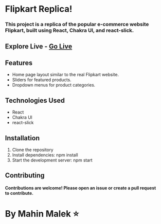 # Flipkart Replica!

### This project is a replica of the popular e-commerce website Flipkart, built using React, Chakra UI, and react-slick.

## Explore Live - <a target="_blank" href="https://flipkart-com.vercel.app/">Go Live</a>

## Features

- Home page layout similar to the real Flipkart website.
- Sliders for featured products.
- Dropdown menus for product categories.

## Technologies Used

- React
- Chakra UI
- react-slick

## Installation

1. Clone the repository
2. Install dependencies: npm install
3. Start the development server: npm start

## Contributing

#### Contributions are welcome! Please open an issue or create a pull request to contribute.

# By Mahin Malek ⭐️
